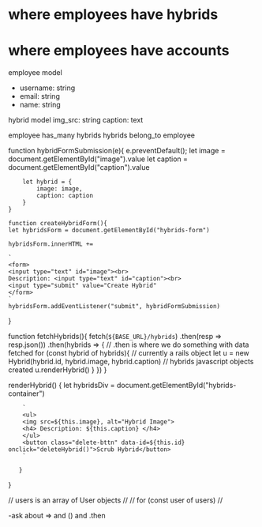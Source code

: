 # where employees have hybrids

# where employees have accounts

employee model
- username: string
- email: string
- name: string

hybrid model
img_src: string
caption: text

employee has_many hybrids
hybrids belong_to employee


function hybridFormSubmission(e){
        e.preventDefault();
        let image = document.getElementById("image").value
        let caption = document.getElementById("caption").value

        let hybrid = {
            image: image,
            caption: caption
        }
    }

    function createHybridForm(){
    let hybridsForm = document.getElementById("hybrids-form")

    hybridsForm.innerHTML +=

    `
    <form>
    <input type="text" id="image"><br>
    Description: <input type="text" id="caption"><br>
    <input type="submit" value="Create Hybrid"
    </form>
    `
    hybridsForm.addEventListener("submit", hybridFormSubmission)
}

function fetchHybrids(){
    fetch(`${BASE_URL}/hybrids`)
    .then(resp => resp.json())
    .then(hybrids => {
        // .then is where we do something with data fetched
        for (const hybrid of hybrids){
            // currently a rails object
            let u = new Hybrid(hybrid.id, hybrid.image, hybrid.caption)
            // hybrids javascript objects created
            u.renderHybrid()
        }
    })
}

renderHybrid() {
        let hybridsDiv = document.getElementById("hybrids-container")

        `
        <ul>
        <img src=${this.image}, alt="Hybrid Image">
        <h4> Description: ${this.caption} </h4>
        </ul>
        <button class="delete-bttn" data-id=${this.id} onclick="deleteHybrid()">Scrub Hybrid</button>
        `

       }
}

// users is an array of User objects
// 
// for (const user of users)
// 



-ask about => and () and .then